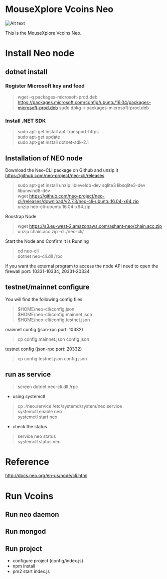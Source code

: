 # MouseXplore Vcoins Neo
![Alt text](/logo.png?raw=true "Logo")


This is the MouseXplore Vcoins Neo.


# Install Neo node
## dotnet install
### Register Microsoft key and feed
>wget -q packages-microsoft-prod.deb https://packages.microsoft.com/config/ubuntu/16.04/packages-microsoft-prod.deb
>sudo dpkg -i packages-microsoft-prod.deb

### Install .NET SDK
>sudo apt-get install apt-transport-https  
>sudo apt-get update  
>sudo apt-get install dotnet-sdk-2.1  

## Installation of NEO node
Download the Neo-CLI package on Github and unzip it
https://github.com/neo-project/neo-cli/releases

>sudo apt-get install unzip libleveldb-dev sqlite3 libsqlite3-dev libunwind8-dev   
>wget https://github.com/neo-project/neo-cli/releases/download/v2.7.3/neo-cli-ubuntu.16.04-x64.zip  
>unzip neo-cli-ubuntu.16.04-x64.zip  

Boostrap Node
>wget https://s3.eu-west-2.amazonaws.com/ashant-neo/chain.acc.zip  
>unzip chain.acc.zip -d ./neo-cli/  

Start the Node and Confirm it is Running
>cd neo-cli  
>dotnet neo-cli.dll /rpc  

If you want the external program to access the node API need to open the firewall port: 10331-10334, 20331-20334

## testnet/mainnet configure
You will find the following config files.
>$HOME/neo-cli/config.json  
>$HOME/neo-cli/config.mainnet.json  
>$HOME/neo-cli/config.testnet.json  

mainnet config (json-rpc port: 10332)
>cp config.mainnet.json config.json  

testnet config (json-rpc port: 20332)
>cp config.testnet.json config.json  


## run as service
>screen dotnet neo-cli.dll /rpc  

* using systemctl
>cp ./neo.service /etc/systemd/system/neo.service  
>systemctl enable neo  
>systemctl start neo  

* check the status
>service neo status  
>systemctl status neo  


# Reference
http://docs.neo.org/en-us/node/cli.html


# Run Vcoins

## Run neo daemon
## Run mongod
## Run project
- configure project (config/index.js)  
- npm install  
- pm2 start index.js  
